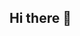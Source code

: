 ## Hi there 👋

<!--
**Harender215/harender215** is a ✨ _special_ ✨ repository because its `README.md` (this file) appears on your GitHub profile.

Here are some ideas to get you started:
- I'm working as software Engineer at Hughes Systique Corporation
- 🔭 I’m currently working on 
- 🌱 I’m currently learning ...
- 👯 I’m looking to collaborate on ...
- 🤔 I’m looking for help with ...
- 💬 Ask me about ...
- 📫 How to reach me: ...
- 😄 Pronouns: ...
- ⚡ Fun fact: ...
-->
